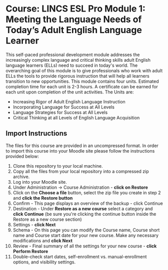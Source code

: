 # Course: LINCS ESL Pro Module 1: Meeting the Language Needs of Today’s Adult English Language Learner
This self-paced professional development module addresses the increasingly complex language and critical thinking skills adult English language learners (ELLs) need to succeed in today's world. The overarching goal of this module is to give professionals who work with adult ELLs the tools to provide rigorous instruction that will help all learners transition to new opportunities. This module contains four units. Estimated completion time for each unit is 2-3 hours. A certificate can be earned for each unit upon completion of the unit activities.
The Units are:
- Increasing Rigor of Adult English Language Instruction
- Incorporating Language for Success at All Levels
- Language Strategies for Success at All Levels
- Critical Thinking at all Levels of English Language Acquisition

## Import Instructions
The files for this course are provided in an uncompressed format. In order to import this course into your Moodle site please follow the instructions provided below:

1. Clone this repository to your local machine.
2. Copy all the files from your local repository into a compressed zip archive.
3. Log into your Moodle site.
4. Under Administration -> Course Administration - **click on Restore**
5. Click on the **Choose a file** button, select the zip file you create in step 2 and **click the Restore button**
6. Confirm - This page displays an overview of the backup - click Continue
7. Destination - Under **Restore as a new course** select a category and **click Continue** (be sure you're clicking the continue button inside the Restore as a new course section)
8. Settings - **click Next**
9. Schema - On this page you can modify the Course name, Course short name and Course start date for your new course. Make any necessary modifications and **click Next**
10. Review - Final summary of all the settings for your new course - **click Perform Restore**
11. Double-check start dates, self-enrollment vs. manual-enrollment options, and visibility settings.
